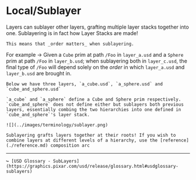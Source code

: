 # Local/Sublayer

Layers can sublayer other layers, grafting multiple layer stacks together into one. Sublayering is in fact how Layer Stacks are made!

```admonish danger title=""
This means that _order matters_ when sublayering.  
```

For example → Given a `Cube` prim at path `/Foo` in `layer_a.usd` and a `Sphere` prim at path `/Foo` in `layer_b.usd`; when sublayering both in `layer_c.usd`, the final type of `/Foo` will depend solely on the _order_ in which `layer_a.usd` and `layer_b.usd` are brought in.

```admonish example title="Simple Sublayering Example"
Below we have three layers, `a_cube.usd`, `a_sphere.usd` and `cube_and_sphere.usd`

`a_cube` and `a_sphere` define a Cube and Sphere prim respectively. `cube_and_sphere` does not define either but sublayers both previous layers, essentially combing the two hierarchies into one defined in `cube_and_sphere`'s layer stack.

![](../images/terminology/sublayer.png)
```

```admonish warning title=""
Sublayering grafts layers together at their roots! If you wish to combine layers at different levels of a hierarchy, use the [reference](./reference.md) composition arc
```

---

```admonish note title=""
↪ [USD Glossary - SubLayers](https://graphics.pixar.com/usd/release/glossary.html#usdglossary-sublayers)
```
